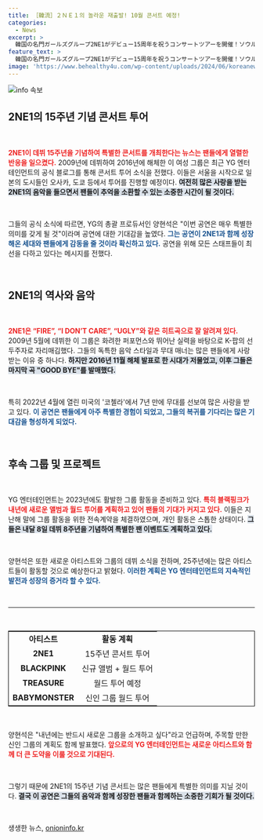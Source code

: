 ```yaml
---
title: ［韓流］２ＮＥ１의 놀라운 재출발! 10월 콘서트 예정!
categories:
  - News
excerpt: >
  韓国の名門ガールズグループ2NE1がデビュー15周年を祝うコンサートツアーを開催！ソウルを皮切りに日本各地を巡る特別な公演がついに実現。ファン必見の思い出のステージを見逃すな！
feature_text: >
  韓国の名門ガールズグループ2NE1がデビュー15周年を祝うコンサートツアーを開催！ソウルを皮切りに日本各地を巡る特別な公演がついに実現。ファン必見の思い出のステージを見逃すな！
image: 'https://www.behealthy4u.com/wp-content/uploads/2024/06/koreanews.jpg'
---
```


<p><img src="https://www.behealthy4u.com/wp-content/uploads/2024/06/koreanews.jpg" alt="info 속보" /></p>

<h2 data-ke-size="size26">2NE1의 15주년 기념 콘서트 투어</h2>

<p data-ke-size="size16">&nbsp;</p>

<p><b><span style="color: #ee2323;">2NE1이 데뷔 15주년을 기념하여 특별한 콘서트를 개최한다는 뉴스는 팬들에게 열렬한 반응을 일으켰다.</span></b> 2009년에 데뷔하여 2016년에 해체한 이 여성 그룹은 최근 YG 엔터테인먼트의 공식 블로그를 통해 콘서트 투어 소식을 전했다. 이들은 서울을 시작으로 일본의 도시들인 오사카, 도쿄 등에서 투어를 진행할 예정이다. <b><span style="background-color: #21538527;">여전히 많은 사랑을 받는 2NE1의 음악을 들으면서 팬들이 추억을 소환할 수 있는 소중한 시간이 될 것이다.</span></b></p>

<p data-ke-size="size16">&nbsp;</p>

<p>그들의 공식 소식에 따르면, YG의 총괄 프로듀서인 양현석은 "이번 공연은 매우 특별한 의미를 갖게 될 것"이라며 공연에 대한 기대감을 높였다. <b><span style="color: #1a5490;">그는 공연이 2NE1과 함께 성장해온 세대와 팬들에게 감동을 줄 것이라 확신하고 있다.</span></b> 공연을 위해 모든 스태프들이 최선을 다하고 있다는 메시지를 전했다.</p>

<p data-ke-size="size16">&nbsp;</p>

<h2 data-ke-size="size26">2NE1의 역사와 음악</h2>

<p data-ke-size="size16">&nbsp;</p>

<p><b><span style="color: #ee2323;">2NE1은 “FIRE”, “I DON’T CARE”, “UGLY”와 같은 히트곡으로 잘 알려져 있다.</span></b> 2009년 5월에 데뷔한 이 그룹은 화려한 퍼포먼스와 뛰어난 실력을 바탕으로 K-팝의 선두주자로 자리매김했다. 그들의 독특한 음악 스타일과 무대 매너는 많은 팬들에게 사랑받는 이유 중 하나다. <b><span style="background-color: #21538527;">하지만 2016년 11월 해체 발표로 한 시대가 저물었고, 이후 그들은 마지막 곡 "GOOD BYE"를 발매했다.</span></b></p>

<p data-ke-size="size16">&nbsp;</p>

<p>특히 2022년 4월에 열린 미국의 '코첼라'에서 7년 만에 무대를 선보여 많은 사랑을 받고 있다. <b><span style="color: #1a5490;">이 공연은 팬들에게 아주 특별한 경험이 되었고, 그들의 복귀를 기다리는 많은 기대감을 형성하게 되었다.</span></b></p>

<p data-ke-size="size16">&nbsp;</p>

<h2 data-ke-size="size26">후속 그룹 및 프로젝트</h2>

<p data-ke-size="size16">&nbsp;</p>

<p>YG 엔터테인먼트는 2023년에도 활발한 그룹 활동을 준비하고 있다. <b><span style="color: #ee2323;">특히 블랙핑크가 내년에 새로운 앨범과 월드 투어를 계획하고 있어 팬들의 기대가 커지고 있다.</span></b> 이들은 지난해 말에 그룹 활동을 위한 전속계약을 체결하였으며, 개인 활동은 스톱한 상태이다. <b><span style="background-color: #21538527;">그들은 내달 8일 데뷔 8주년을 기념하여 특별한 팬 이벤트도 계획하고 있다.</span></b></p>

<p data-ke-size="size16">&nbsp;</p>

<p>양현석은 또한 새로운 아티스트와 그룹의 데뷔 소식을 전하며, 25주년에는 많은 아티스트들이 활동할 것으로 예상한다고 밝혔다. <b><span style="color: #1a5490;">이러한 계획은 YG 엔터테인먼트의 지속적인 발전과 성장의 증거라 할 수 있다.</span></b></p>

<p data-ke-size="size16">&nbsp;</p>

<hr>

<p data-ke-size="size16">&nbsp;</p>

<table style="width: 100%; border: 1px solid #000;">
    <tr>
        <td style="text-align: center; height: 17px;"><b>아티스트</b></td>
        <td style="text-align: center;"><b>활동 계획</b></td>
    </tr>
    <tr>
        <td style="text-align: center; height: 17px;"><b>2NE1</b></td>
        <td style="text-align: center;">15주년 콘서트 투어</td>
    </tr>
    <tr>
        <td style="text-align: center; height: 17px;"><b>BLACKPINK</b></td>
        <td style="text-align: center;">신규 앨범 + 월드 투어</td>
    </tr>
    <tr>
        <td style="text-align: center; height: 17px;"><b>TREASURE</b></td>
        <td style="text-align: center;">월드 투어 예정</td>
    </tr>
    <tr>
        <td style="text-align: center; height: 17px;"><b>BABYMONSTER</b></td>
        <td style="text-align: center;">신인 그룹 월드 투어</td>
    </tr>
</table>

<p data-ke-size="size16">&nbsp;</p>

<p>양현석은 "내년에는 반드시 새로운 그룹을 소개하고 싶다"라고 언급하며, 주목할 만한 신인 그룹의 계획도 함께 발표했다. <b><span style="color: #ee2323;">앞으로의 YG 엔터테인먼트는 새로운 아티스트와 함께 더 큰 도약을 이룰 것으로 기대된다.</span></b> </p>

<p data-ke-size="size16">&nbsp;</p>

<p>그렇기 때문에 2NE1의 15주년 기념 콘서트는 많은 팬들에게 특별한 의미를 지닐 것이다. <b><span style="background-color: #21538527;">결국 이 공연은 그들의 음악과 함께 성장한 팬들과 함께하는 소중한 기회가 될 것이다.</span></b></p>

<p data-ke-size="size16">&nbsp;</p>
생생한 뉴스, <a href="https://onioninfo.kr" rel="dofollow">onioninfo.kr</a>


